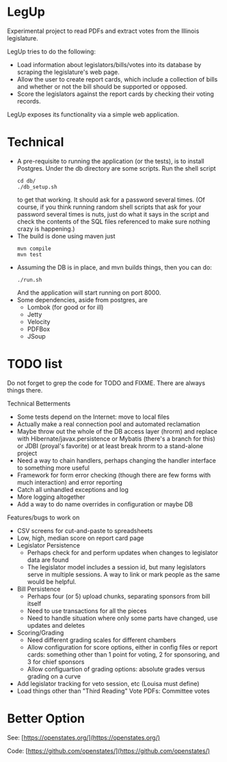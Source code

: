 # LegUp

Experimental project to read PDFs and extract votes from the Illinois legislature.

LegUp tries to do the following:
* Load information about legislators/bills/votes into its database by scraping the legislature's web page.
* Allow the user to create report cards, which include a collection of bills and whether or not the bill 
  should be supported or opposed.
* Score the legislators against the report cards by checking their voting records.

LegUp exposes its functionality via a simple web application.

# Technical

* A pre-requisite to running the application (or the tests), is to install Postgres.
  Under the db directory are some scripts. Run the shell script
    ````
    cd db/
    ./db_setup.sh
    ````
    to get that working. It should ask for a password several times. (Of course, 
    if you think running random shell scripts that ask for your password several times
    is nuts, just do what it says in the script and check the contents of the SQL files
    referenced to make sure nothing crazy is happening.)
* The build is done using maven just
   ```` 
   mvn compile
   mvn test
   ````   
* Assuming the DB is in place, and mvn builds things, then you can do:
   ````
   ./run.sh
   ````
   And the application will start running on port 8000.
* Some dependencies, aside from postgres, are
  * Lombok (for good or for ill)
  * Jetty
  * Velocity
  * PDFBox
  * JSoup    

# TODO list

Do not forget to grep the code for TODO and FIXME. There are always things there.

Technical Betterments

* Some tests depend on the Internet: move to local files
* Actually make a real connection pool and automated reclamation
* Maybe throw out the whole of the DB access layer (hrorm) and replace with Hibernate/javax.persistence 
  or Mybatis (there's a branch for this) or JDBI (proyal's favorite) 
  or at least break hrorm to a stand-alone project
* Need a way to chain handlers, perhaps changing the handler interface to something more useful
* Framework for form error checking (though there are few forms with much interaction) and error reporting
* Catch all unhandled exceptions and log
* More logging altogether
* Add a way to do name overrides in configuration or maybe DB

Features/bugs to work on

* CSV screens for cut-and-paste to spreadsheets
* Low, high, median score on report card page
* Legislator Persistence
  * Perhaps check for and perform updates when changes to legislator data are found
  * The legislator model includes a session id, but many legislators serve in multiple sessions.
    A way to link or mark people as the same would be helpful.
* Bill Persistence
  * Perhaps four (or 5) upload chunks, separating sponsors from bill itself
  * Need to use transactions for all the pieces
  * Need to handle situation where only some parts have changed, use updates and deletes
* Scoring/Grading
  * Need different grading scales for different chambers
  * Allow configuration for score options, either in config files or report cards: something
  other than 1 point for voting, 2 for sponsoring, and 3 for chief sponsors
  * Allow configuartion of grading options: absolute grades versus grading on a curve
* Add legislator tracking for veto session, etc (Louisa must define)
* Load things other than "Third Reading" Vote PDFs: Committee votes

# Better Option

See: [https://openstates.org/](https://openstates.org/)

Code: [https://github.com/openstates/](https://github.com/openstates/)
